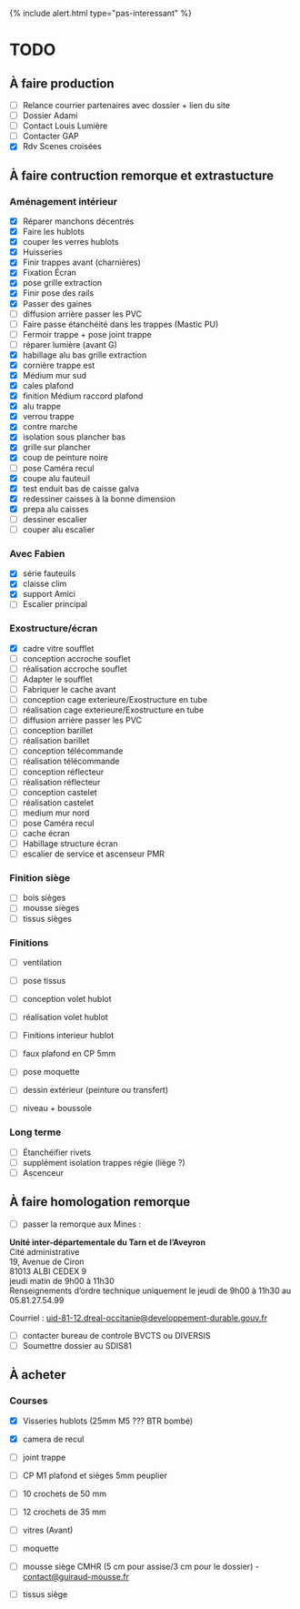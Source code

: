 {% include alert.html type="pas-interessant" %}

# TODO

## À faire production

- [ ] Relance courrier partenaires avec dossier + lien du site
- [ ] Dossier Adami
- [ ] Contact Louis Lumière
- [ ] Contacter GAP
- [x] Rdv Scenes croisées

## À faire contruction remorque et extrastucture

### Aménagement intérieur 

- [x] Réparer manchons décentrés
- [x] Faire les hublots 
- [x] couper les verres hublots
- [x] Huisseries
- [x] Finir trappes avant (charnières)
- [x] Fixation Écran
- [x] pose grille extraction
- [x] Finir pose des rails
- [x] Passer des gaines
- [ ] diffusion arrière passer les PVC
- [ ] Faire passe étanchéité dans les trappes (Mastic PU)
- [ ] Fermoir trappe + pose joint trappe
- [ ] réparer lumière (avant G)
- [x] habillage alu bas grille extraction
- [x] cornière trappe est
- [x] Médium mur sud
- [x] cales plafond
- [x] finition Médium raccord plafond
- [x] alu trappe
- [x] verrou trappe
- [x] contre marche
- [x] isolation sous plancher bas
- [x] grille sur plancher
- [x] coup de peinture noire
- [ ] pose Caméra recul
- [x] coupe alu fauteuil
- [x] test enduit bas de caisse galva
- [x] redessiner caisses à la bonne dimension
- [x] prepa alu caisses
- [ ] dessiner escalier
- [ ] couper alu escalier

### Avec Fabien

 - [x] série fauteuils
 - [x] claisse clim
 - [x] support Amici
 - [ ] Escalier principal

### Exostructure/écran

 - [x] cadre vitre soufflet
 - [ ] conception accroche souflet
 - [ ] réalisation accroche souflet
 - [ ] Adapter le soufflet
 - [ ] Fabriquer le cache avant
 - [ ] conception cage exterieure/Exostructure en tube
 - [ ] réalisation cage exterieure/Exostructure en tube
 - [ ] diffusion arrière passer les PVC
 - [ ] conception barillet
 - [ ] réalisation barillet
 - [ ] conception télécommande
 - [ ] réalisation télécommande
 - [ ] conception réflecteur
 - [ ] réalisation réflecteur
 - [ ] conception castelet
 - [ ] réalisation castelet
 - [ ] medium mur nord
 - [ ] pose Caméra recul
 - [ ] cache écran
 - [ ] Habillage structure écran
 - [ ] escalier de service et ascenseur PMR

### Finition siège

- [ ] bois sièges
- [ ] mousse sièges
- [ ] tissus sièges

### Finitions

- [ ] ventilation
- [ ] pose tissus
- [ ] conception volet hublot
- [ ] réalisation volet hublot
- [ ] Finitions interieur hublot
- [ ] faux plafond en CP 5mm
- [ ] pose moquette
- [ ] dessin extérieur (peinture ou transfert)
- [ ] niveau + boussole


### Long terme

- [ ] Étanchéifier rivets
- [ ] supplément isolation trappes régie (liège ?)
- [ ] Ascenceur
      
## À faire homologation remorque

- [ ] passer la remorque aux Mines :

**Unité inter-départementale du Tarn et de l’Aveyron**  
Cité administrative  
19, Avenue de Ciron  
81013 ALBI CEDEX 9  
jeudi matin de 9h00 à 11h30 	
Renseignements d’ordre technique uniquement le jeudi de 9h00 à 11h30 au 05.81.27.54.99  

Courriel : uid-81-12.dreal-occitanie@developpement-durable.gouv.fr

- [ ] contacter bureau de controle BVCTS ou DIVERSIS
- [ ] Soumettre dossier au SDIS81

## À acheter

### Courses

- [x] Visseries hublots (25mm M5 ??? BTR bombé)
- [x] camera de recul
- [ ] joint trappe
- [ ] CP M1 plafond et sièges 5mm peuplier
- [ ] 10 crochets de 50 mm
- [ ] 12 crochets de 35 mm
- [ ] vitres (Avant)
- [ ] moquette
- [ ] mousse siège CMHR (5 cm pour assise/3 cm pour le dossier) - contact@guiraud-mousse.fr
- [ ] tissus siège



